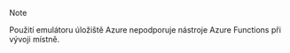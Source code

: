 >[!Note]
> Použití emulátoru úložiště Azure nepodporuje nástroje Azure Functions při vývoji místně.
